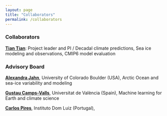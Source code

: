 ```yaml
---
layout: page
title: "Collaborators"
permalink: /collaborators
---
```


### Collaborators

[**Tian Tian**](http://research.dmi.dk/staff/all-staff/tian/): Project leader and PI / Decadal climate predictions, Sea ice modeling and observations, CMIP6 model evaluation


### Advisory Board

[**Alexandra Jahn**](https://www.colorado.edu/instaar/alexandra-jahn), University of Colorado Boulder (USA), Arctic Ocean and sea-ice variability and modeling

[**Gustau Camps-Valls**](https://www.uv.es/gcamps/), Universitat de València (Spain), Machine learning for Earth and climate science

[**Carlos Pires**](https://idl.ciencias.ulisboa.pt/carlos-a-leitao-pires), Instituto Dom Luiz (Portugal), 
